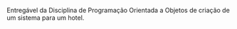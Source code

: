 Entregável da Disciplina de Programação Orientada a Objetos de criação de um sistema para um hotel.
